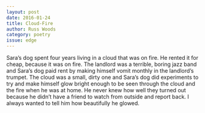 ```yaml
---
layout: post 
date: 2016-01-24
title: Cloud-Fire
author: Russ Woods
category: poetry
issue: edge
---
```

Sara’s dog spent four years living in a cloud that was on fire. He rented it for cheap, because it was on fire. The landlord was a terrible, boring jazz band and Sara’s dog paid rent by making himself vomit monthly in the landlord’s trumpet. The cloud was a small, dirty one and Sara’s dog did experiments to try and make himself glow bright enough to be seen through the cloud and the fire when he was at home. He never knew how well they turned out because he didn’t have a friend to watch from outside and report back. I always wanted to tell him how beautifully he glowed.